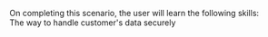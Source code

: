 
On completing this scenario, the user will learn the following skills:<br />
The way to handle customer's data securely
